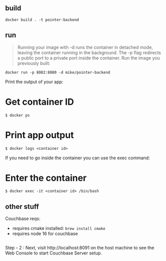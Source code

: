 ## build
```
docker build . -t pointer-backend
```

## run
> Running your image with -d runs the container in detached mode, leaving the container running in the background. The -p flag redirects a public port to a private port inside the container. Run the image you previously built:

```
docker run -p 8082:8080 -d mike/pointer-backend
```

Print the output of your app:

# Get container ID
`$ docker ps`

# Print app output
`$ docker logs <container id>`

If you need to go inside the container you can use the exec command:

# Enter the container
`$ docker exec -it <container id> /bin/bash`


## other stuff

Couchbase reqs:
- requires cmake installed:
`brew install cmake`
- requires node 16 for couchbase

```docker run -d --name db -p 8091-8094:8091-8094 -p 11210:11210 couchbase
```

Step - 2 : Next, visit http://localhost:8091 on the host machine to see the Web Console to start Couchbase Server setup.

